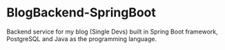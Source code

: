 # BlogBackend-SpringBoot
Backend service for my blog (Single Devs) built in Spring Boot framework, PostgreSQL and Java as the programming language.
